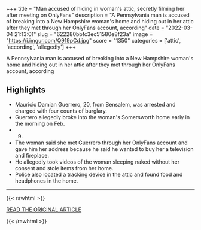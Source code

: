 +++
title = "Man accused of hiding in woman's attic, secretly filming her after meeting on OnlyFans"
description = "A Pennsylvania man is accused of breaking into a New Hampshire woman's home and hiding out in her attic after they met through her OnlyFans account, according"
date = "2022-03-04 21:13:01"
slug = "622280bbfc3ec51580e8f23a"
image = "https://i.imgur.com/Q919pCd.jpg"
score = "1350"
categories = ['attic', 'according', 'allegedly']
+++

A Pennsylvania man is accused of breaking into a New Hampshire woman's home and hiding out in her attic after they met through her OnlyFans account, according

## Highlights

- Mauricio Damian Guerrero, 20, from Bensalem, was arrested and charged with four counts of burglary.
- Guerrero allegedly broke into the woman's Somersworth home early in the morning on Feb.
- 9.
- The woman said she met Guerrero through her OnlyFans account and gave him her address because he said he wanted to buy her a television and fireplace.
- He allegedly took videos of the woman sleeping naked without her consent and stole items from her home.
- Police also located a tracking device in the attic and found food and headphones in the home.

---

{{< rawhtml >}}
  <p class="article-category">
    <a target="_blank" href="https://www.nbcnews.com/news/us-news/man-accused-hiding-womans-attic-secretly-filming-meeting-onlyfans-rcna18722">READ THE ORIGINAL ARTICLE</a>
  </p>
{{< /rawhtml >}}
